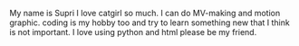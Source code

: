 My name is Supri I love catgirl so much.
I can do MV-making and motion graphic.
coding is my hobby too and try to learn something new that I think is not important.
I love using python and html please be my friend.
<!---
suprcream/suprcream is a ✨ special ✨ repository because its `README.md` (this file) appears on your GitHub profile.
You can click the Preview link to take a look at your changes.
--->
